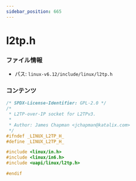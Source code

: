 ```yaml
---
sidebar_position: 665
---
```

# l2tp.h

### ファイル情報

- パス: `linux-v6.12/include/linux/l2tp.h`

### コンテンツ

```h
/* SPDX-License-Identifier: GPL-2.0 */
/*
 * L2TP-over-IP socket for L2TPv3.
 *
 * Author: James Chapman <jchapman@katalix.com>
 */
#ifndef _LINUX_L2TP_H_
#define _LINUX_L2TP_H_

#include <linux/in.h>
#include <linux/in6.h>
#include <uapi/linux/l2tp.h>

#endif

```
